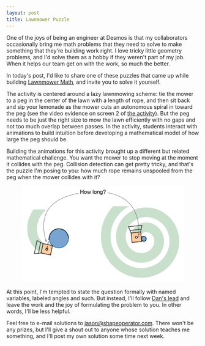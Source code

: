 ```yaml
---
layout: post
title: Lawnmower Puzzle
---
```


One of the joys of being an engineer at Desmos is that my collaborators occasionally bring me math problems that they need to solve to make something that they're building work right. I love tricky little geometry problems, and I'd solve them as a hobby if they weren't part of my job. When it helps our team get on with the work, so much the better.

In today's post, I'd like to share one of these puzzles that came up while building [Lawnmower Math](https://teacher.desmos.com/activitybuilder/custom/5873db71ae798052084222cb), and invite you to solve it yourself.

<!--more-->

The activity is centered around a lazy lawnmowing scheme: tie the mower to a peg in the center of the lawn with a length of rope, and then sit back and sip your lemonade as the mower cuts an autonomous spiral in toward the peg (see the video evidence on screen 2 of [the activity](https://teacher.desmos.com/activitybuilder/custom/5873db71ae798052084222cb)). But the peg needs to be just the right size to mow the lawn efficiently with no gaps and not too much overlap between passes. In the activity, students interact with animations to build intuition before developing a mathematical model of how large the peg should be.

Building the animations for this activity brought up a different but related mathematical challenge. You want the mower to stop moving at the moment it collides with the peg. Collision detection can get pretty tricky, and that's the puzzle I'm posing to you: how much rope remains unspooled from the peg when the mower collides with it?

<figure class="mainfig">
  <img alt="Lawn mower puzzle" src="/img/lawnmower-puzzle/lawnmower-puzzle.png"
  style="width: 601px;"
  />
</figure>

At this point, I'm tempted to state the question formally with named variables, labeled angles and such. But instead, I'll follow [Dan's lead](https://www.ted.com/talks/dan_meyer_math_curriculum_makeover) and leave the work and the joy of formulating the problem to you. In other words, I'll be less helpful.

Feel free to e-mail solutions to jason@shapeoperator.com. There won't be any prizes, but I'll give a shout out to anyone whose solution teaches me something, and I'll post my own solution some time next week.
